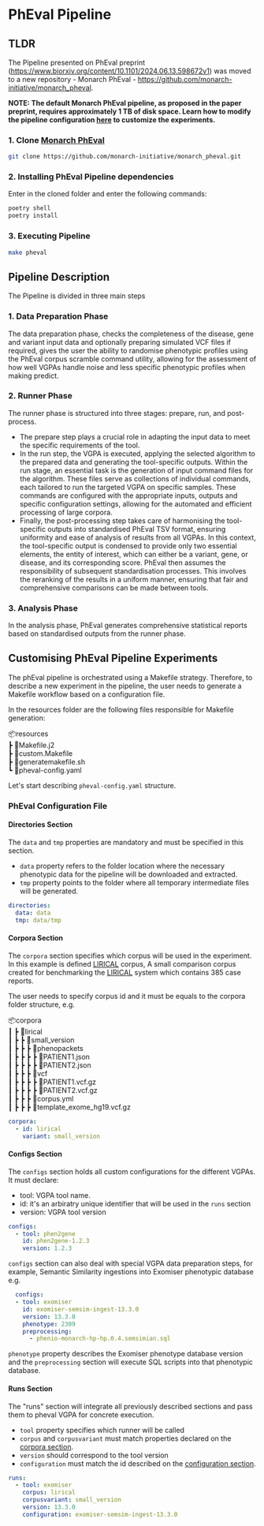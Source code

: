 # PhEval Pipeline


## TLDR


The Pipeline presented on PhEval preprint (https://www.biorxiv.org/content/10.1101/2024.06.13.598672v1) was moved to a new repository - Monarch PhEval - https://github.com/monarch-initiative/monarch_pheval.

**NOTE: The default Monarch PhEval pipeline, as proposed in the paper preprint, requires approximately 1 TB of disk space. Learn how to modify the pipeline configuration [here](#customising-pheval-pipeline-experiments) to customize the experiments.**

### 1. Clone [Monarch PhEval](https://github.com/monarch-initiative/monarch_pheval)
  ```bash
  git clone https://github.com/monarch-initiative/monarch_pheval.git
  ```

### 2. Installing PhEval Pipeline dependencies
   Enter in the cloned folder and enter the following commands:

```bash
poetry shell
poetry install
```

### 3. Executing Pipeline

```bash
make pheval
```

## Pipeline Description

The Pipeline is divided in three main steps

### 1. Data Preparation Phase

The data preparation phase, checks the completeness of the disease, gene and variant input data and optionally preparing simulated VCF files if required, gives the user the ability to randomise phenotypic profiles using the PhEval corpus scramble command utility, allowing for the assessment of how well VGPAs handle noise and less specific phenotypic profiles when making predict.

### 2. Runner Phase

The runner phase is structured into three stages: prepare, run, and post-process.
 - The prepare step plays a crucial role in adapting the input data to meet the specific requirements of the tool. 
 - In the run step, the VGPA is executed, applying the selected algorithm to the prepared data and generating the tool-specific outputs. Within the run stage, an essential task is the generation of input command files for the algorithm. These files serve as collections of individual commands, each tailored to run the targeted VGPA on specific samples. These commands are configured with the appropriate inputs, outputs and specific configuration settings, allowing for the automated and efficient processing of large corpora. 
 - Finally, the post-processing step takes care of harmonising the tool-specific outputs into standardised PhEval TSV format, ensuring uniformity and ease of analysis of results from all VGPAs. In this context, the tool-specific output is condensed to provide only two essential elements, the entity of interest, which can either be a variant, gene, or disease, and its corresponding score. PhEval then assumes the responsibility of subsequent standardisation processes. This involves the reranking of the results in a uniform manner, ensuring that fair and comprehensive comparisons can be made between tools.

### 3. Analysis Phase

In the analysis phase, PhEval generates comprehensive statistical reports based on
standardised outputs from the runner phase.

## Customising PhEval Pipeline Experiments 

The phEval pipeline is orchestrated using a Makefile strategy. Therefore, to describe a new experiment in the pipeline, the user needs to generate a Makefile workflow based on a configuration file.

In the resources folder are the following files responsible for Makefile generation:

📦resources  
┣ 📜Makefile.j2  
┣ 📜custom.Makefile  
┣ 📜generatemakefile.sh  
┗ 📜pheval-config.yaml  

Let's start describing `pheval-config.yaml` structure.

### PhEval Configuration File

#### Directories Section

The `data` and `tmp` properties are mandatory and must be specified in this section.

- `data` property refers to the folder location where the necessary phenotypic data for the pipeline will be downloaded and extracted.
- `tmp` property points to the folder where all temporary intermediate files will be generated.

```yaml
directories:
  data: data
  tmp: data/tmp
```

#### Corpora Section


The `corpora` section specifies which corpus will be used in the experiment. In this example is defined [LIRICAL](https://pubmed.ncbi.nlm.nih.gov/32755546/) corpus, A small comparison corpus created for benchmarking the [LIRICAL](https://pubmed.ncbi.nlm.nih.gov/32755546/) system which contains 385 case reports.

The user needs to specify corpus id and it must be equals to the corpora folder structure, e.g.

📦corpora  
 ┃ ┣ 📂lirical  
 ┃ ┣ ┣ 📂small_version  
 ┃ ┣ ┣ ┣ 📂phenopackets  
 ┃ ┣ ┣ ┣ ┣ 📜PATIENT1.json  
 ┃ ┣ ┣ ┣ ┣ 📜PATIENT2.json  
 ┃ ┣ ┣ ┣ 📂vcf  
 ┃ ┣ ┣ ┣ ┣ 📜PATIENT1.vcf.gz  
 ┃ ┣ ┣ ┣ ┣ 📜PATIENT2.vcf.gz  
 ┃ ┣ ┣ ┣ 📜corpus.yml  
 ┃ ┣ ┣ ┣ 📜template_exome_hg19.vcf.gz  

```yaml
corpora:
  - id: lirical
    variant: small_version
```

#### Configs Section


The `configs` section holds all custom configurations for the different VGPAs.
It must declare:
- tool: VGPA tool name.
- id: it's an arbiratry unique identifier that will be used in the `runs` section
- version: VGPA tool version

```yaml
configs:
  - tool: phen2gene
    id: phen2gene-1.2.3
    version: 1.2.3
```

`configs` section can also deal with special VGPA data preparation steps, for example,  Semantic Similarity ingestions into Exomiser phenotypic database e.g.

```yaml
  configs:
  - tool: exomiser
    id: exomiser-semsim-ingest-13.3.0
    version: 13.3.0
    phenotype: 2309
    preprocessing:
      - phenio-monarch-hp-hp.0.4.semsimian.sql
```    
`phenotype` property describes the Exomiser phenotype database version and the `preprocessing` section will execute SQL scripts into that phenotypic database.


#### Runs Section

The "runs" section will integrate all previously described sections and pass them to pheval VGPA for concrete execution.

- `tool` property specifies which runner will be called
- `corpus` and `corpusvariant` must match properties declared on the [corpora section](#corpora-section).
- `version` should correspond to the tool version
- `configuration` must match the id described on the [configuration section](#configs-section).

```yaml
runs:
  - tool: exomiser
    corpus: lirical
    corpusvariant: small_version
    version: 13.3.0
    configuration: exomiser-semsim-ingest-13.3.0
```